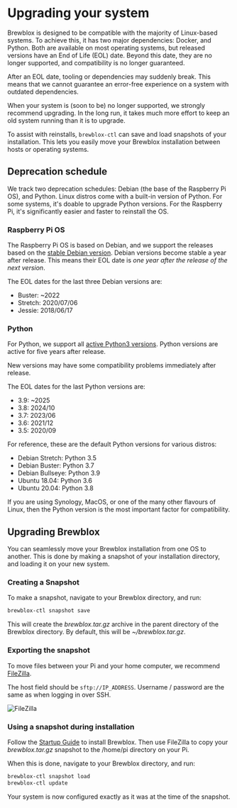 # Upgrading your system

Brewblox is designed to be compatible with the majority of Linux-based systems.
To achieve this, it has two major dependencies: Docker, and Python.
Both are available on most operating systems, but released versions have an End of Life (EOL) date.
Beyond this date, they are no longer supported, and compatibility is no longer guaranteed.

After an EOL date, tooling or dependencies may suddenly break.
This means that we cannot guarantee an error-free experience on a system with outdated dependencies.

When your system is (soon to be) no longer supported, we strongly recommend upgrading.
In the long run, it takes much more effort to keep an old system running than it is to upgrade.

To assist with reinstalls, `brewblox-ctl` can save and load snapshots of your installation.
This lets you easily move your Brewblox installation between hosts or operating systems.

## Deprecation schedule

We track two deprecation schedules: Debian (the base of the Raspberry Pi OS), and Python.
Linux distros come with a built-in version of Python.
For some systems, it's doable to upgrade Python versions.
For the Raspberry Pi, it's significantly easier and faster to reinstall the OS.

### Raspberry Pi OS

The Raspberry Pi OS is based on Debian,
and we support the releases based on the [stable Debian version](https://wiki.debian.org/DebianReleases).
Debian versions become stable a year after release.
This means their EOL date is *one year after the release of the next version*.

The EOL dates for the last three Debian versions are:

- Buster: ~2022
- Stretch: 2020/07/06
- Jessie: 2018/06/17

### Python

For Python, we support all [active Python3 versions](https://devguide.python.org/#status-of-python-branches).
Python versions are active for five years after release.

New versions may have some compatibility problems immediately after release.

The EOL dates for the last Python versions are:

- 3.9: ~2025
- 3.8: 2024/10
- 3.7: 2023/06
- 3.6: 2021/12
- 3.5: 2020/09

For reference, these are the default Python versions for various distros:

- Debian Stretch: Python 3.5
- Debian Buster: Python 3.7
- Debian Bullseye: Python 3.9
- Ubuntu 18.04: Python 3.6
- Ubuntu 20.04: Python 3.8

If you are using Synology, MacOS, or one of the many other flavours of Linux,
then the Python version is the most important factor for compatibility.

## Upgrading Brewblox

You can seamlessly move your Brewblox installation from one OS to another.
This is done by making a snapshot of your installation directory, and loading it on your new system.

### Creating a Snapshot

To make a snapshot, navigate to your Brewblox directory, and run:

```sh
brewblox-ctl snapshot save
```

This will create the *brewblox.tar.gz* archive in the parent directory of the Brewblox directory. By default, this will be *~/brewblox.tar.gz*.

### Exporting the snapshot

To move files between your Pi and your home computer, we recommend [FileZilla](https://filezilla-project.org/).

The host field should be `sftp://IP_ADDRESS`. Username / password are the same as when logging in over SSH.

![FileZilla](../images/filezilla-brewblox-snapshot.png)

### Using a snapshot during installation

Follow the [Startup Guide](./startup.md) to install Brewblox.
Then use FileZilla to copy your *brewblox.tar.gz* snapshot to the /home/pi directory on your Pi.

When this is done, navigate to your Brewblox directory, and run:

```sh
brewblox-ctl snapshot load
brewblox-ctl update
```

Your system is now configured exactly as it was at the time of the snapshot.

